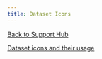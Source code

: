 ```yaml
---
title: Dataset Icons
---
```

[Back to Support Hub](/support/)

[Dataset icons and their usage](https://training.galaxyproject.org/training-material/faqs/galaxy/#different-dataset-icons-and-their-usage)
